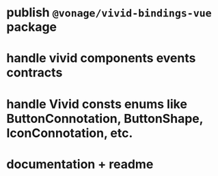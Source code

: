 # publish `@vonage/vivid-bindings-vue` package
# handle vivid components events contracts
# handle Vivid consts enums like ButtonConnotation, ButtonShape, IconConnotation, etc.
# documentation + readme